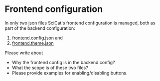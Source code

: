 # Frontend configuration

In only two json files SciCat's frontend configuration is managed, both as part of the backend configuration:

1. [frontend.config.json](https://github.com/SciCatProject/scicat-backend-next/blob/master/src/config/frontend.config.json) and 
2. [frontend.theme.json](https://github.com/SciCatProject/scicat-backend-next/blob/master/src/config/frontend.theme.json)

Please write about
 - Why the frontend config is in the backend config?
 - What the scope is of these two files? 
 - Please provide examples for enabling/disabling buttons.